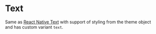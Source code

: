 # Text

Same as [React Native Text](https://reactnative.dev/docs/text) with support of
styling from the theme object and has custom variant `text`.
